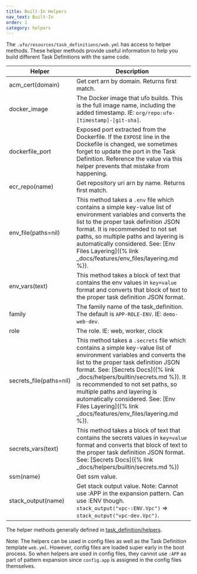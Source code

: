 ```yaml
---
title: Built-In Helpers
nav_text: Built-In
order: 1
category: helpers
---
```


The `.ufo/resources/task_definitions/web.yml` has access to helper methods. These helper methods provide useful information to help you build different Task Definitions with the same code.

Helper  | Description
------------- | -------------
acm_cert(domain) | Get cert arn by domain. Returns first match.
docker_image | The Docker image that ufo builds. This is the full image name, including the added timestamp. IE: `org/repo:ufo-[timestamp]-[git-sha]`.
dockerfile\_port | Exposed port extracted from the Dockerfile. If the `EXPOSE` line in the Dockefile is changed, we sometimes forget to update the port in the Task Definition.  Reference the value via this helper prevents that mistake from happening.
ecr_repo(name) | Get repository uri arn by name. Returns first match.
env_file(paths=nil) | This method takes a `.env` file which contains a simple key-value list of environment variables and converts the list to the proper task definition JSON format. It is recommended to not set paths, so multiple paths and layering is automatically considered. See: [Env Files Layering]({% link _docs/features/env_files/layering.md %}).
env_vars(text) | This method takes a block of text that contains the env values in `key=value` format and converts that block of text to the proper task definition JSON format.
family | The family name of the task_definition. The default is `APP-ROLE-ENV`. IE: `demo-web-dev`.
role | The role. IE: web, worker, clock
secrets_file(paths=nil) | This method takes a `.secrets` file which contains a simple key-value list of environment variables and converts the list to the proper task definition JSON format. See: [Secrets Docs]({% link _docs/helpers/builtin/secrets.md %}). It is recommended to not set paths, so multiple paths and layering is automatically considered. See: [Env Files Layering]({% link _docs/features/env_files/layering.md %}).
secrets_vars(text) | This method takes a block of text that contains the secrets values in `key=value` format and converts that block of text to the proper task definition JSON format. See: [Secrets Docs]({% link _docs/helpers/builtin/secrets.md %})
ssm(name) | Get ssm value.
stack_output(name) | Get stack output value. Note: Cannot use :APP in the expansion pattern. Can use :ENV though. `stack_output("vpc-:ENV.Vpc")` => `stack_output("vpc-dev.Vpc")`.

The helper methods generally defined in [task_definition/helpers](https://github.com/tongueroo/ufo/blob/master/lib/ufo/task_definition/helpers).

Note: The helpers can be used in config files as well as the Task Definition template `web.yml`. However, config files are loaded super early in the boot process. So when helpers are used in config files, they cannot use `:APP` as part of pattern expansion since `config.app` is assigned in the config files themselves.
